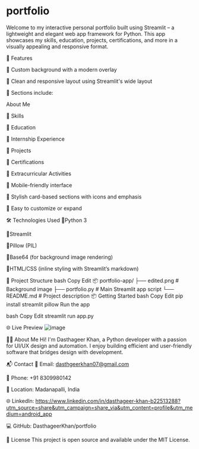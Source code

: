 # portfolio
Welcome to my interactive personal portfolio built using Streamlit – a lightweight and elegant web app framework for Python. This app showcases my skills, education, projects, certifications, and more in a visually appealing and responsive format.


🚀 Features

🔹 Custom background with a modern overlay

🔹 Clean and responsive layout using Streamlit's wide layout

🔹 Sections include:

About Me

 🔹 Skills

 🔹 Education

 🔹 Internship Experience

 🔹 Projects

 🔹 Certifications

 🔹 Extracurricular Activities

🔹 Mobile-friendly interface

🔹 Stylish card-based sections with icons and emphasis

🔹 Easy to customize or expand

🛠️ Technologies Used
🔹Python 3

🔹Streamlit

🔹Pillow (PIL)

🔹Base64 (for background image rendering)

🔹HTML/CSS (inline styling with Streamlit’s markdown)

📁 Project Structure
bash
Copy
Edit
📦 portfolio-app/
├── edited.png             # Background image
├── portfolio.py                 # Main Streamlit app script
└── README.md              # Project description
📦 Getting Started
bash
Copy
Edit
pip install streamlit pillow
Run the app

bash
Copy
Edit
streamlit run app.py

🌐 Live Preview
![image](https://github.com/user-attachments/assets/68e726f5-b058-4e43-a6ec-948dc039c73a)

🙋‍♂️ About Me
Hi! I'm Dasthageer Khan, a Python developer with a passion for UI/UX design and automation. I enjoy building efficient and user-friendly software that bridges design with development.

📬 Contact
📧 Email: dasthgeerkhan07@gmail.com

📱 Phone: +91 8309980142

📍 Location: Madanapalli, India

🌐 LinkedIn: https://www.linkedin.com/in/dasthageer-khan-b22513288?utm_source=share&utm_campaign=share_via&utm_content=profile&utm_medium=android_app 

💻 GitHub: DasthageerKhan/portfolio

📄 License
This project is open source and available under the MIT License.
